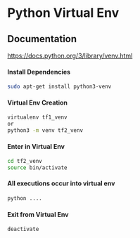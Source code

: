 # Python Virtual Env


## Documentation
<https://docs.python.org/3/library/venv.html>


#### Install Dependencies
```bash
sudo apt-get install python3-venv
```

#### Virtual Env Creation
```bash
virtualenv tf1_venv
or
python3 -m venv tf2_venv
```

#### Enter in Virtual Env
```bash
cd tf2_venv
source bin/activate
```

#### All executions occur into virtual env
```bash
python ....
```

#### Exit from Virtual Env
```bash
deactivate
```